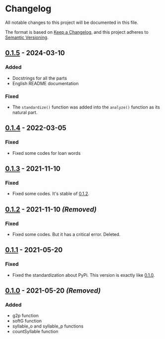 # Changelog

All notable changes to this project will be documented in this file.

The format is based on [Keep a Changelog](https://keepachangelog.com/en/1.1.0/),
and this project adheres to [Semantic Versioning](https://semver.org/spec/v2.0.0.html).

## [0.1.5] - 2024-03-10
### Added
- Docstrings for all the parts
- English README documentation

### Fixed
- The `standardize()` function was added into the `analyze()` function as its natural part.

## [0.1.4] - 2022-03-05
### Fixed
- Fixed some codes for loan words

## [0.1.3] - 2021-11-10
### Fixed
- Fixed some codes. It's stable of [0.1.2].

## [0.1.2] - 2021-11-10 *(Removed)*
### Fixed
- Fixed some codes. But it has a critical error. Deleted.

## [0.1.1] - 2021-05-20
### Fixed
- Fixed the standardization about PyPi. This version is exactly like [0.1.0].

## [0.1.0] - 2021-05-20 *(Removed)*
### Added
- g2p function
- softG function
- syllable_o and syllable_p functions
- countSyllable function

[0.1.5]: https://pypi.org/project/dizge/0.1.5/
[0.1.4]: https://pypi.org/project/dizge/0.1.4/
[0.1.3]: https://pypi.org/project/dizge/0.1.3/
[0.1.2]: https://pypi.org/project/dizge/0.1.2/
[0.1.1]: https://pypi.org/project/dizge/0.1.1/
[0.1.0]: https://pypi.org/project/dizge/0.1.0/

